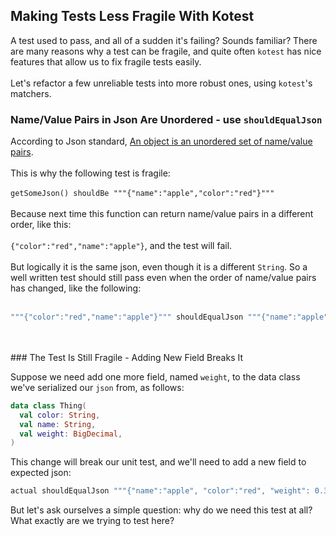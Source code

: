 ## Making Tests Less Fragile With Kotest

A test used to pass, and all of a sudden it's failing? Sounds familiar? There are many reasons why a test can be fragile, and quite often `kotest` has nice features that allow us to fix fragile tests easily.
<br/>
<br/>
Let's refactor a few unreliable tests into more robust ones, using `kotest`'s matchers.

### Name/Value Pairs in Json Are Unordered - use `shouldEqualJson`

According to Json standard, [An object is an unordered set of name/value pairs](https://www.json.org/json-en.html).
<br/>
<br/>
This is why the following test is fragile:
<br/>
<br/>
`getSomeJson() shouldBe """{"name":"apple","color":"red"}"""`
<br/>
<br/>
Because next time this function can return name/value pairs in a different order, like this: <br/>
<br/>
`{"color":"red","name":"apple"}`, and the test will fail.
<br/>
<br/>
But logically it is the same json, even though it is a different `String`. So a well written test should still pass even when the order of name/value pairs has changed, like the following:
<br/>
<br/>
```kotlin
"""{"color":"red","name":"apple"}""" shouldEqualJson """{"name":"apple", "color":"red"}"""
```
<br/>
<br/>
### The Test Is Still Fragile - Adding New Field Breaks It

Suppose we need add one more field, named `weight`, to the data class we've serialized our `json` from, as follows:

```kotlin
data class Thing(
  val color: String,
  val name: String,
  val weight: BigDecimal,
)
```

This change will break our unit test, and we'll need to add a new field to expected json:

```kotlin
actual shouldEqualJson """{"name":"apple", "color":"red", "weight": 0.34}"""
```

But let's ask ourselves a simple question: why do we need this test at all? What exactly are we trying to test here?
<br/>
<br/>

